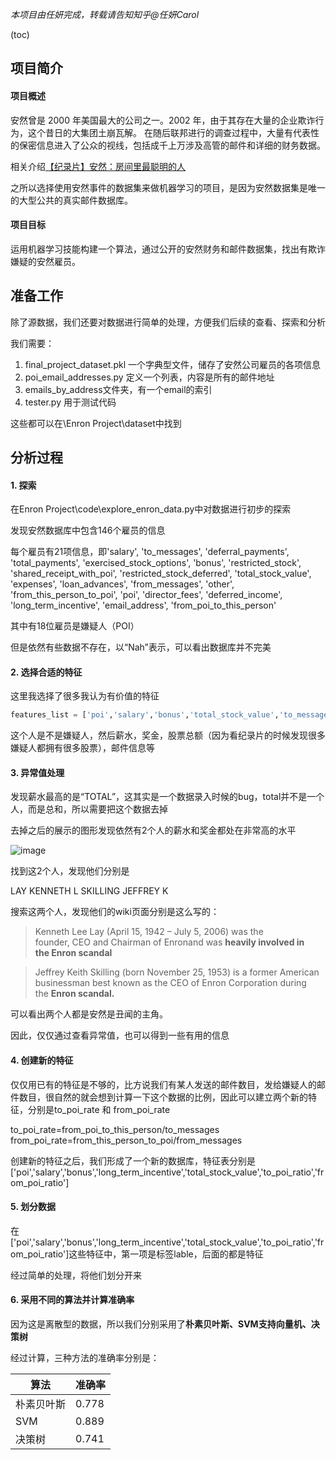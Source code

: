 
*本项目由任妍完成，转载请告知知乎@任妍Carol*

(toc)

## 项目简介

#### 项目概述


安然曾是 2000 年美国最大的公司之一。2002 年，由于其存在大量的企业欺诈行为，这个昔日的大集团土崩瓦解。 在随后联邦进行的调查过程中，大量有代表性的保密信息进入了公众的视线，包括成千上万涉及高管的邮件和详细的财务数据。

相关介绍[【纪录片】安然：房间里最聪明的人](https://www.bilibili.com/video/av10093141/)

之所以选择使用安然事件的数据集来做机器学习的项目，是因为安然数据集是唯一的大型公共的真实邮件数据库。

#### 项目目标

运用机器学习技能构建一个算法，通过公开的安然财务和邮件数据集，找出有欺诈嫌疑的安然雇员。


## 准备工作

除了源数据，我们还要对数据进行简单的处理，方便我们后续的查看、探索和分析

我们需要：

1. final_project_dataset.pkl 一个字典型文件，储存了安然公司雇员的各项信息
2. poi_email_addresses.py 定义一个列表，内容是所有的邮件地址
3. emails_by_address文件夹，有一个email的索引
4. tester.py 用于测试代码

这些都可以在\Enron Project\dataset中找到

## 分析过程

#### 1. 探索

在Enron Project\code\explore_enron_data.py中对数据进行初步的探索

发现安然数据库中包含146个雇员的信息

每个雇员有21项信息，即'salary', 'to_messages', 'deferral_payments', 'total_payments', 'exercised_stock_options', 'bonus', 'restricted_stock', 'shared_receipt_with_poi', 'restricted_stock_deferred', 'total_stock_value', 'expenses', 'loan_advances', 'from_messages', 'other', 'from_this_person_to_poi', 'poi', 'director_fees', 'deferred_income', 'long_term_incentive', 'email_address', 'from_poi_to_this_person'

其中有18位雇员是嫌疑人（POI）

但是依然有些数据不存在，以“Nah”表示，可以看出数据库并不完美

#### 2. 选择合适的特征

这里我选择了很多我认为有价值的特征
```python
features_list = ['poi','salary','bonus','total_stock_value','to_messages', 'from_poi_to_this_person', 'from_messages', 'from_this_person_to_poi', 'shared_receipt_with_poi']
```

这个人是不是嫌疑人，然后薪水，奖金，股票总额（因为看纪录片的时候发现很多嫌疑人都拥有很多股票），邮件信息等


#### 3. 异常值处理

发现薪水最高的是“TOTAL”，这其实是一个数据录入时候的bug，total并不是一个人，而是总和，所以需要把这个数据去掉

去掉之后的展示的图形发现依然有2个人的薪水和奖金都处在非常高的水平

![image](https://github.com/CarolRen233/EnronProject/outcome/Figure1.png)


找到这2个人，发现他们分别是

LAY KENNETH L
SKILLING JEFFREY K

搜索这两个人，发现他们的wiki页面分别是这么写的：


>Kenneth Lee Lay (April 15, 1942 – July 5, 2006) was the founder, CEO and Chairman of Enronand was **heavily involved in the Enron scandal**


>Jeffrey Keith Skilling (born November 25, 1953) is a former American businessman best known as the CEO of Enron Corporation during the **Enron scandal.**


可以看出两个人都是安然是丑闻的主角。

因此，仅仅通过查看异常值，也可以得到一些有用的信息



#### 4. 创建新的特征

仅仅用已有的特征是不够的，比方说我们有某人发送的邮件数目，发给嫌疑人的邮件数目，很自然的就会想到计算一下这个数据的比例，因此可以建立两个新的特征，分别是to_poi_rate 和 from_poi_rate


to_poi_rate=from_poi_to_this_person/to_messages
from_poi_rate=from_this_person_to_poi/from_messages


创建新的特征之后，我们形成了一个新的数据库，特征表分别是['poi','salary','bonus','long_term_incentive','total_stock_value','to_poi_ratio','from_poi_ratio']


#### 5. 划分数据

在['poi','salary','bonus','long_term_incentive','total_stock_value','to_poi_ratio','from_poi_ratio']这些特征中，第一项是标签lable，后面的都是特征

经过简单的处理，将他们划分开来


#### 6. 采用不同的算法并计算准确率

因为这是离散型的数据，所以我们分别采用了**朴素贝叶斯、SVM支持向量机、决策树**

经过计算，三种方法的准确率分别是：


| 算法 | 准确率 |
| --- | --- |
| 朴素贝叶斯 | 0.778 |
| SVM | 0.889 |
| 决策树 | 0.741|



